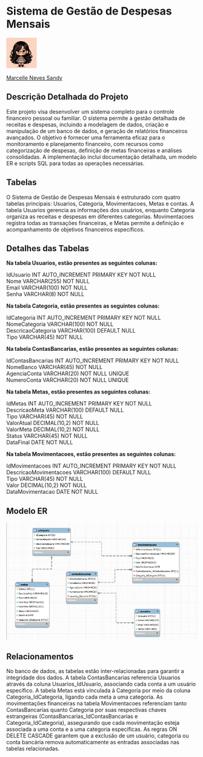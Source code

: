 # Sistema de Gestão de Despesas Mensais

<img src="marcelle.jpg" width="80" he
ight="80">

[Marcelle Neves Sandy](<https://github.com/MarcelleNevesSandy>)

## Descrição Detalhada do Projeto 
Este projeto visa desenvolver um sistema completo para o controle financeiro pessoal ou familiar. O sistema permite a gestão detalhada de receitas e despesas, incluindo a modelagem de dados, criação e manipulação de um banco de dados, e geração de relatórios financeiros avançados. O objetivo é fornecer uma ferramenta eficaz para o monitoramento e planejamento financeiro, com recursos como categorização de despesas, definição de metas financeiras e análises consolidadas. A implementação inclui documentação detalhada, um modelo ER e scripts SQL para todas as operações necessárias.

## Tabelas 

O Sistema de Gestão de Despesas Mensais é estruturado com quatro tabelas principais: Usuarios, Categoria, Movimentacoes, Metas e contas. A tabela Usuarios gerencia as informações dos usuários, enquanto Categoria organiza as receitas e despesas em diferentes categorias. Movimentacoes registra todas as transações financeiras, e Metas permite a definição e acompanhamento de objetivos financeiros específicos.

## Detalhes das Tabelas 

**Na tabela Usuarios, estão presentes as seguintes colunas:**

IdUsuario INT AUTO_INCREMENT PRIMARY KEY NOT NULL<br>
Nome VARCHAR(255) NOT NULL<br>
Email VARCHAR(100) NOT NULL<br>
Senha VARCHAR(8) NOT NULL<br>

**Na tabela Categoria, estão presentes as seguintes colunas:**

IdCategoria INT AUTO_INCREMENT PRIMARY KEY NOT NULL<br>
NomeCategoria VARCHAR(100) NOT NULL<br>
DescricaoCategoria VARCHAR(100) DEFAULT NULL<br>
Tipo VARCHAR(45) NOT NULL<br>

**Na tabela ContasBancarias, estão presentes as seguintes colunas:**

IdContasBancarias INT AUTO_INCREMENT PRIMARY KEY NOT NULL<br>
NomeBanco VARCHAR(45) NOT NULL<br>
AgenciaConta VARCHAR(20) NOT NULL UNIQUE<br>
NumeroConta VARCHAR(20) NOT NULL UNIQUE<br>

**Na tabela <strong>Metas</strong>, estão presentes as seguintes colunas:**

IdMetas INT AUTO_INCREMENT PRIMARY KEY NOT NULL<br>
DescricaoMeta VARCHAR(100) DEFAULT NULL<br>
Tipo VARCHAR(45) NOT NULL<br>
ValorAtual DECIMAL(10,2) NOT NULL<br>
ValorMeta DECIMAL(10,2) NOT NULL<br>
Status VARCHAR(45) NOT NULL<br>
DataFinal DATE NOT NULL<br>

**Na tabela <strong>Movimentacoes</strong>, estão presentes as seguintes colunas:**

IdMovimentacoes INT AUTO_INCREMENT PRIMARY KEY NOT NULL<br>
DescricaoMovimentacoes VARCHAR(100) DEFAULT NULL<br>
Tipo VARCHAR(45) NOT NULL<br>
Valor DECIMAL(10,2) NOT NULL<br>
DataMovimentacao DATE NOT NULL<br>

## Modelo ER
![Modelo ER](image.png)

## Relacionamentos
No banco de dados, as tabelas estão inter-relacionadas para garantir a integridade dos dados. A tabela ContasBancarias referencia Usuarios através da coluna Usuarios_IdUsuario, associando cada conta a um usuário específico. A tabela Metas está vinculada à Categoria por meio da coluna Categoria_IdCategoria, ligando cada meta a uma categoria. As movimentações financeiras na tabela Movimentacoes referenciam tanto ContasBancarias quanto Categoria por suas respectivas chaves estrangeiras (ContasBancarias_IdContasBancarias e Categoria_IdCategoria), assegurando que cada movimentação esteja associada a uma conta e a uma categoria específicas. As regras ON DELETE CASCADE garantem que a exclusão de um usuário, categoria ou conta bancária remova automaticamente as entradas associadas nas tabelas relacionadas.


